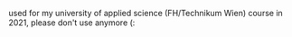 used for my university of applied science (FH/Technikum Wien) course in 2021, please don't use anymore (:
